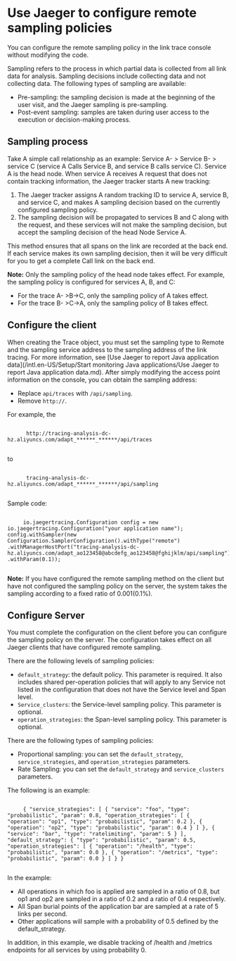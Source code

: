 # Use Jaeger to configure remote sampling policies

You can configure the remote sampling policy in the link trace console without modifying the code.

Sampling refers to the process in which partial data is collected from all link data for analysis. Sampling decisions include collecting data and not collecting data. The following types of sampling are available:

-   Pre-sampling: the sampling decision is made at the beginning of the user visit, and the Jaeger sampling is pre-sampling.
-   Post-event sampling: samples are taken during user access to the execution or decision-making process.

## Sampling process

Take A simple call relationship as an example: Service A- \> Service B- \> service C \(service A Calls Service B, and service B calls service C\). Service A is the head node. When service A receives A request that does not contain tracking information, the Jaeger tracker starts A new tracking:

1.  The Jaeger tracker assigns A random tracking ID to service A, service B, and service C, and makes A sampling decision based on the currently configured sampling policy.
2.  The sampling decision will be propagated to services B and C along with the request, and these services will not make the sampling decision, but accept the sampling decision of the head Node Service A.

This method ensures that all spans on the link are recorded at the back end. If each service makes its own sampling decision, then it will be very difficult for you to get a complete Call link on the back end.

**Note:** Only the sampling policy of the head node takes effect. For example, the sampling policy is configured for services A, B, and C:

-   For the trace A- \>B-\>C, only the sampling policy of A takes effect.
-   For the trace B- \>C-\>A, only the sampling policy of B takes effect.

## Configure the client

When creating the Trace object, you must set the sampling type to Remote and the sampling service address to the sampling address of the link tracing. For more information, see [Use Jaeger to report Java application data](/intl.en-US/Setup/Start monitoring Java applications/Use Jaeger to report Java application data.md). After simply modifying the access point information on the console, you can obtain the sampling address:

-   Replace `api/traces` with `/api/sampling`.
-   Remove `http://`.

For example, the

```

      http://tracing-analysis-dc-hz.aliyuncs.com/adapt_******_******/api/traces 
    
```

to

```

      tracing-analysis-dc-hz.aliyuncs.com/adapt_******_******/api/sampling 
    
```

Sample code:

```

     io.jaegertracing.Configuration config = new io.jaegertracing.Configuration("your application name"); config.withSampler(new Configuration.SamplerConfiguration().withType("remote") .withManagerHostPort("tracing-analysis-dc-hz.aliyuncs.com/adapt_ao123458@abcdefg_ao123458@fghijklm/api/sampling") .withParam(0.1)); 
   
```

**Note:** If you have configured the remote sampling method on the client but have not configured the sampling policy on the server, the system takes the sampling according to a fixed ratio of 0.001\(0.1%\).

## Configure Server

You must complete the configuration on the client before you can configure the sampling policy on the server. The configuration takes effect on all Jaeger clients that have configured remote sampling.

There are the following levels of sampling policies:

-   `default_strategy`: the default policy. This parameter is required. It also includes shared per-operation policies that will apply to any Service not listed in the configuration that does not have the Service level and Span level.
-   `Service_clusters`: the Service-level sampling policy. This parameter is optional.
-   `operation_strategies`: the Span-level sampling policy. This parameter is optional.

There are the following types of sampling policies:

-   Proportional sampling: you can set the `default_strategy`, `service_strategies`, and `operation_strategies` parameters.
-   Rate Sampling: you can set the `default_strategy` and `service_clusters` parameters.

The following is an example:

```

     { "service_strategies": [ { "service": "foo", "type": "probabilistic", "param": 0.8, "operation_strategies": [ { "operation": "op1", "type": "probabilistic", "param": 0.2 }, { "operation": "op2", "type": "probabilistic", "param": 0.4 } ] }, { "service": "bar", "type": "ratelimiting", "param": 5 } ], "default_strategy": { "type": "probabilistic", "param": 0.5, "operation_strategies": [ { "operation": "/health", "type": "probabilistic", "param": 0.0 }, { "operation": "/metrics", "type": "probabilistic", "param": 0.0 } ] } } 
   
```

In the example:

-   All operations in which foo is applied are sampled in a ratio of 0.8, but op1 and op2 are sampled in a ratio of 0.2 and a ratio of 0.4 respectively.
-   All Span burial points of the application bar are sampled at a rate of 5 links per second.
-   Other applications will sample with a probability of 0.5 defined by the default\_strategy.

In addition, in this example, we disable tracking of /health and /metrics endpoints for all services by using probability 0.

